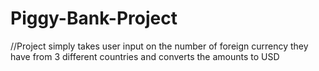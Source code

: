 # Piggy-Bank-Project

//Project simply takes user input on the number of foreign currency they have from 3 different countries and converts the amounts to USD
